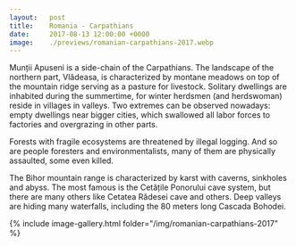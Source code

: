```yaml
---
layout:   post
title:    Romania - Carpathians
date:     2017-08-13 12:00:00 +0000
image:    ./previews/romanian-carpathians-2017.webp
---
```


Munții Apuseni is a side-chain of the Carpathians. The landscape of the northern part, Vlădeasa, is characterized by montane meadows on top of the mountain ridge serving as a pasture for livestock. Solitary dwellings are inhabited during the summertime, for winter herdsmen (and herdswoman) reside in villages in valleys. Two extremes can be observed nowadays: empty dwellings near bigger cities, which swallowed all labor forces to factories and overgrazing in other parts.

Forests with fragile ecosystems are threatened by illegal logging. And so are people foresters and environmentalists, many of them are physically assaulted, some even killed.

The Bihor mountain range is characterized by karst with caverns, sinkholes and abyss. The most famous is the Cetățile Ponorului cave system, but there are many others like Cetatea Rădesei cave and others. Deep valleys are hiding many waterfalls, including the 80 meters long Cascada Bohodei.

<div class="row">
    <article class="article col col-12 col-t-12">
    {% include image-gallery.html folder="/img/romanian-carpathians-2017" %}
    </article>
</div>
